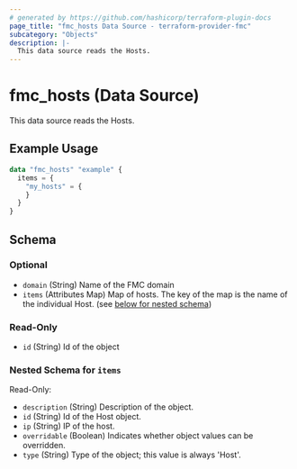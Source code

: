 ```yaml
---
# generated by https://github.com/hashicorp/terraform-plugin-docs
page_title: "fmc_hosts Data Source - terraform-provider-fmc"
subcategory: "Objects"
description: |-
  This data source reads the Hosts.
---
```


# fmc_hosts (Data Source)

This data source reads the Hosts.

## Example Usage

```terraform
data "fmc_hosts" "example" {
  items = {
    "my_hosts" = {
    }
  }
}
```

<!-- schema generated by tfplugindocs -->
## Schema

### Optional

- `domain` (String) Name of the FMC domain
- `items` (Attributes Map) Map of hosts. The key of the map is the name of the individual Host. (see [below for nested schema](#nestedatt--items))

### Read-Only

- `id` (String) Id of the object

<a id="nestedatt--items"></a>
### Nested Schema for `items`

Read-Only:

- `description` (String) Description of the object.
- `id` (String) Id of the Host object.
- `ip` (String) IP of the host.
- `overridable` (Boolean) Indicates whether object values can be overridden.
- `type` (String) Type of the object; this value is always 'Host'.
